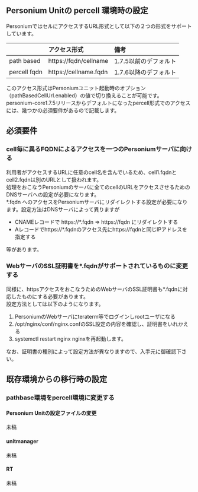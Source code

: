 Personium Unitの percell 環境時の設定
------------------------------------

PersoniumではセルにアクセスするURL形式として以下の２つの形式をサポートしています。  

||アクセス形式|備考|
|:--|:--|:--|
|path based|https&#58;//fqdn/cellname|1.7.5以前のデフォルト<br>|
|percell fqdn|https&#58;//cellname.fqdn|1.7.6以降のデフォルト<br>|

このアクセス形式はPersoniumユニット起動時のオプション（pathBasedCellUrl.enabled）の値で切り換えることが可能です。  
personium-core1.7.5リリースからデフォルトになったpercell形式でのアクセスには、幾つかの必須要件があるので記載します。  

必須要件
----
### cell毎に異るFQDNによるアクセスを一つのPersoniumサーバに向ける

利用者がアクセスするURLに任意のcell名を含んでいるため、cell1.fqdnとcell2.fqdnは別のURLとして扱われます。  
処理をおこなうPersoniumのサーバに全てのcellのURLをアクセスさせるためのDNSサーバへの設定が必要になります。  
*.fqdn へのアクセスをPersoniumサーバにリダイレクトする設定が必要になります。設定方法はDNSサーバによって異りますが  

* CNAMEレコードで https&#58;//*.fqdn ⇒ https&#58;//fqdn にリダイレクトする
* Aレコードでhttps&#58;//*.fqdnのアクセス先にhttps://fqdnと同じIPアドレスを指定する

等があります。  

### WebサーバのSSL証明書を*.fqdnがサポートされているものに変更する

同様に、httpsアクセスをおこなうためのWebサーバのSSL証明書も*.fqdnに対応したものにする必要があります。  
設定方法としては以下のようになります。  

1. PersoniumのWebサーバにteraterm等でログインしrootユーザになる
1. /opt/nginx/conf/nginx.confのSSL設定の内容を確認し、証明書をいれかえる
1. systemctl restart nginx nginxを再起動します。

なお、証明書の種別によって設定方法が異なりますので、入手元に御確認下さい。  

既存環境からの移行時の設定
----
### pathbase環境をpercell環境に変更する
#### Personium Unitの設定ファイルの変更
未稿
#### unitmanager
未稿
#### RT
未稿
